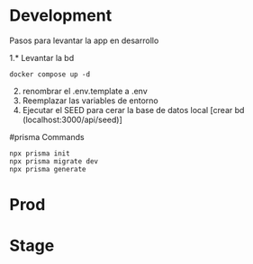# Development
Pasos para levantar la app en desarrollo

1.* Levantar la bd

```
docker compose up -d
```

2. renombrar el .env.template a .env
3. Reemplazar las variables de entorno
4. Ejecutar el SEED para cerar la base de datos local [crear bd (localhost:3000/api/seed)]

#prisma Commands

```
npx prisma init
npx prisma migrate dev
npx prisma generate
```

# Prod


# Stage